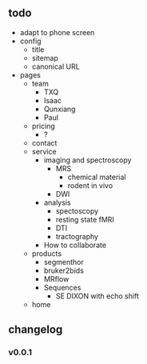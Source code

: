 ## todo
- adapt to phone screen
- config
    - title
    - sitemap
    - canonical URL
- pages
    - team
        - TXQ
        - Isaac
        - Qunxiang
        - Paul
    - pricing
        - ?
    - contact
    - service
        - imaging and spectroscopy
            - MRS
                - chemical material
                - rodent in vivo
            - DWI
        - analysis
            - spectoscopy
            - resting state fMRI
            - DTI
            - tractography
        - How to collaborate
    - products
        - segmenthor
        - bruker2bids
        - MRflow
        - Sequences
            - SE DIXON with echo shift
    - home

## changelog
### v0.0.1
